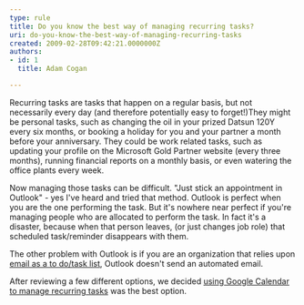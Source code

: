 ```yaml
---
type: rule
title: Do you know the best way of managing recurring tasks?
uri: do-you-know-the-best-way-of-managing-recurring-tasks
created: 2009-02-28T09:42:21.0000000Z
authors:
- id: 1
  title: Adam Cogan

---
```




<span class='intro'> 
  <p>Recurring tasks are tasks that happen on a regular basis, but not necessarily every day (and therefore potentially easy to forget!)They might be personal tasks, such as changing the oil in your prized Datsun 120Y every six months, or booking a holiday for you and your partner a month before your anniversary. They could be work related tasks, such as updating your profile on the Microsoft Gold Partner website (every three months), running financial reports on a monthly basis, or even watering the office plants every week. </p>
 </span>


  <p>Now managing those tasks can be difficult. &quot;Just stick an appointment in Outlook&quot; - yes I've heard and tried that method. Outlook is perfect when you are the one performing the task. But it's nowhere near perfect if you're managing people who are allocated to perform the task. In fact it's a disaster, because when that person leaves, (or just changes job role) that scheduled task/reminder disappears with them. </p>
<p>The other problem with Outlook is if you are an organization that relies upon <a href="/dones-is-your-inbox-a-task-list-only">email as a to do/task list</a>, Outlook doesn't send an automated email. </p>
<p>After reviewing a few different options, we decided <a href="http&#58;//www.ssw.com.au/SSW/Standards/Rules/UsingGoogleCalendar.aspx">using Google Calendar to manage recurring tasks</a> was the best option. </p>



